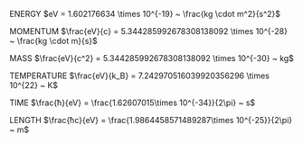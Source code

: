
ENERGY
$eV = 1.602176634 \times 10^{-19} ~ \frac{kg \cdot m^2}{s^2}$

MOMENTUM
$\frac{eV}{c} = 5.344285992678308138092 \times 10^{-28} ~ \frac{kg \cdot m}{s}$

MASS
$\frac{eV}{c^2} = 5.344285992678308138092 \times 10^{-30} ~ kg$ 





TEMPERATURE
$\frac{eV}{k_B} = 7.242970516039920356296 \times 10^{22} ~ K$





TIME
$\frac{ħ}{eV} = \frac{1.62607015\times 10^{-34}}{2\pi} ~ s$


LENGTH
$\frac{ħc}{eV} = \frac{1.9864458571489287\times 10^{-25}}{2\pi} ~ m$

